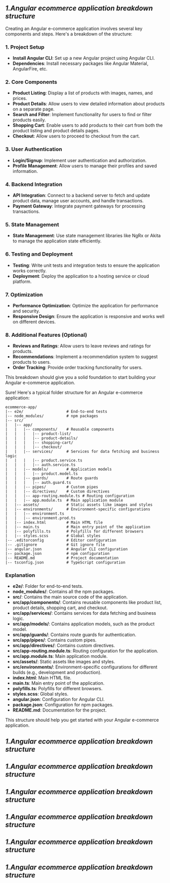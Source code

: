 ## ***1.Angular ecommerce application breakdown structure***

Creating an Angular e-commerce application involves several key components and steps. Here's a breakdown of the structure:

### 1. **Project Setup**

- **Install Angular CLI**: Set up a new Angular project using Angular CLI.
- **Dependencies**: Install necessary packages like Angular Material, AngularFire, etc.

### 2. **Core Components**

- **Product Listing**: Display a list of products with images, names, and prices.
- **Product Details**: Allow users to view detailed information about products on a separate page.
- **Search and Filter**: Implement functionality for users to find or filter products easily.
- **Shopping Cart**: Enable users to add products to their cart from both the product listing and product details pages.
- **Checkout**: Allow users to proceed to checkout from the cart.

### 3. **User Authentication**

- **Login/Signup**: Implement user authentication and authorization.
- **Profile Management**: Allow users to manage their profiles and saved information.

### 4. **Backend Integration**

- **API Integration**: Connect to a backend server to fetch and update product data, manage user accounts, and handle transactions.
- **Payment Gateway**: Integrate payment gateways for processing transactions.

### 5. **State Management**

- **State Management**: Use state management libraries like NgRx or Akita to manage the application state efficiently.

### 6. **Testing and Deployment**

- **Testing**: Write unit tests and integration tests to ensure the application works correctly.
- **Deployment**: Deploy the application to a hosting service or cloud platform.

### 7. **Optimization**

- **Performance Optimization**: Optimize the application for performance and security.
- **Responsive Design**: Ensure the application is responsive and works well on different devices.

### 8. **Additional Features (Optional)**

- **Reviews and Ratings**: Allow users to leave reviews and ratings for products.
- **Recommendations**: Implement a recommendation system to suggest products to users.
- **Order Tracking**: Provide order tracking functionality for users.

This breakdown should give you a solid foundation to start building your Angular e-commerce application.

Sure! Here's a typical folder structure for an Angular e-commerce application:

```
ecommerce-app/
|-- e2e/                   # End-to-end tests
|-- node_modules/          # npm packages
|-- src/
|   |-- app/
|   |   |-- components/    # Reusable components
|   |   |   |-- product-list/
|   |   |   |-- product-details/
|   |   |   |-- shopping-cart/
|   |   |   |-- checkout/
|   |   |-- services/      # Services for data fetching and business logic
|   |   |   |-- product.service.ts
|   |   |   |-- auth.service.ts
|   |   |-- models/        # Application models
|   |   |   |-- product.model.ts
|   |   |-- guards/        # Route guards
|   |   |   |-- auth.guard.ts
|   |   |-- pipes/         # Custom pipes
|   |   |-- directives/    # Custom directives
|   |   |-- app-routing.module.ts # Routing configuration
|   |   |-- app.module.ts  # Main application module
|   |-- assets/            # Static assets like images and styles
|   |-- environments/      # Environment-specific configurations
|   |   |-- environment.ts
|   |   |-- environment.prod.ts
|   |-- index.html         # Main HTML file
|   |-- main.ts            # Main entry point of the application
|   |-- polyfills.ts       # Polyfills for different browsers
|   |-- styles.scss        # Global styles
|-- .editorconfig          # Editor configuration
|-- .gitignore             # Git ignore file
|-- angular.json           # Angular CLI configuration
|-- package.json           # npm configuration
|-- README.md              # Project documentation
|-- tsconfig.json          # TypeScript configuration
```

### Explanation

- **e2e/**: Folder for end-to-end tests.
- **node_modules/**: Contains all the npm packages.
- **src/**: Contains the main source code of the application.
- **src/app/components/**: Contains reusable components like product list, product details, shopping cart, and checkout.
- **src/app/services/**: Contains services for data fetching and business logic.
- **src/app/models/**: Contains application models, such as the product model.
- **src/app/guards/**: Contains route guards for authentication.
- **src/app/pipes/**: Contains custom pipes.
- **src/app/directives/**: Contains custom directives.
- **src/app-routing.module.ts**: Routing configuration for the application.
- **src/app.module.ts**: Main application module.
- **src/assets/**: Static assets like images and styles.
- **src/environments/**: Environment-specific configurations for different builds (e.g., development and production).
- **index.html**: Main HTML file.
- **main.ts**: Main entry point of the application.
- **polyfills.ts**: Polyfills for different browsers.
- **styles.scss**: Global styles.
- **angular.json**: Configuration for Angular CLI.
- **package.json**: Configuration for npm packages.
- **README.md**: Documentation for the project.

This structure should help you get started with your Angular e-commerce application.

## ***1.Angular ecommerce application breakdown structure***

## ***1.Angular ecommerce application breakdown structure***

## ***1.Angular ecommerce application breakdown structure***

## ***1.Angular ecommerce application breakdown structure***

## ***1.Angular ecommerce application breakdown structure***

## ***1.Angular ecommerce application breakdown structure***
